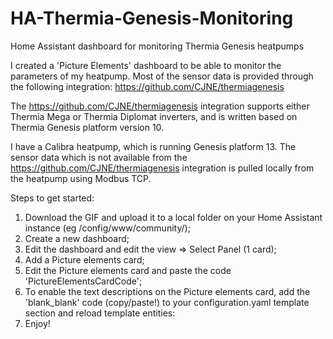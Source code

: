# HA-Thermia-Genesis-Monitoring
Home Assistant dashboard for monitoring Thermia Genesis heatpumps

I created a 'Picture Elements' dashboard to be able to monitor the parameters of my heatpump.
Most of the sensor data is provided through the following integration: https://github.com/CJNE/thermiagenesis

The https://github.com/CJNE/thermiagenesis integration supports either Thermia Mega or Thermia Diplomat inverters, and is written based on Thermia Genesis platform version 10.

I have a Calibra heatpump, which is running Genesis platform 13.
The sensor data which is not available from the https://github.com/CJNE/thermiagenesis integration is pulled locally from the heatpump using Modbus TCP.


Steps to get started:
1) Download the GIF and upload it to a local folder on your Home Assistant instance (eg /config/www/community/);
2) Create a new dashboard;
3) Edit the dashboard and edit the view => Select Panel (1 card);
4) Add a Picture elements card;
5) Edit the Picture elements card and paste the code 'PictureElementsCardCode';
6) To enable the text descriptions on the Picture elements card, add the 'blank_blank' code (copy/paste!) to your configuration.yaml template section and reload template entities:
7) Enjoy!
